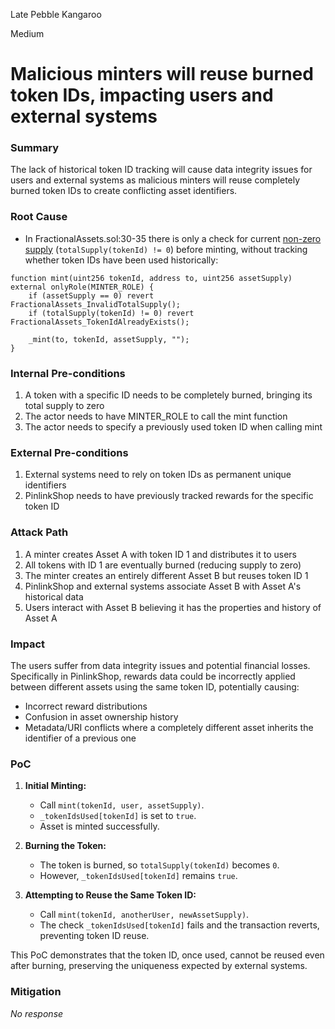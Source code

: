 Late Pebble Kangaroo

Medium

# Malicious minters will reuse burned token IDs, impacting users and external systems

### Summary

The lack of historical token ID tracking will cause data integrity issues for users and external systems as malicious minters will reuse completely burned token IDs to create conflicting asset identifiers.


### Root Cause

- In FractionalAssets.sol:30-35 there is only a check for current [non-zero supply](https://github.com/sherlock-audit/2025-03-pinlink-rwa-tokenized-depin-marketplace/blob/main/marketplace-contracts/src/fractional/FractionalAssets.sol#L28) (`totalSupply(tokenId) != 0`) before minting, without tracking whether token IDs have been used historically:
```solidity
function mint(uint256 tokenId, address to, uint256 assetSupply) external onlyRole(MINTER_ROLE) {
    if (assetSupply == 0) revert FractionalAssets_InvalidTotalSupply();
    if (totalSupply(tokenId) != 0) revert FractionalAssets_TokenIdAlreadyExists();

    _mint(to, tokenId, assetSupply, "");
}
```


### Internal Pre-conditions

1. A token with a specific ID needs to be completely burned, bringing its total supply to zero
2. The actor needs to have MINTER_ROLE to call the mint function
3. The actor needs to specify a previously used token ID when calling mint


### External Pre-conditions

1. External systems need to rely on token IDs as permanent unique identifiers
2. PinlinkShop needs to have previously tracked rewards for the specific token ID


### Attack Path

1. A minter creates Asset A with token ID 1 and distributes it to users
2. All tokens with ID 1 are eventually burned (reducing supply to zero)
3. The minter creates an entirely different Asset B but reuses token ID 1
4. PinlinkShop and external systems associate Asset B with Asset A's historical data
5. Users interact with Asset B believing it has the properties and history of Asset A


### Impact

The users suffer from data integrity issues and potential financial losses. Specifically in PinlinkShop, rewards data could be incorrectly applied between different assets using the same token ID, potentially causing:
- Incorrect reward distributions
- Confusion in asset ownership history
- Metadata/URI conflicts where a completely different asset inherits the identifier of a previous one


### PoC

1. **Initial Minting:**  
   - Call `mint(tokenId, user, assetSupply)`.
   - `_tokenIdsUsed[tokenId]` is set to `true`.
   - Asset is minted successfully.

2. **Burning the Token:**  
   - The token is burned, so `totalSupply(tokenId)` becomes `0`.
   - However, `_tokenIdsUsed[tokenId]` remains `true`.

3. **Attempting to Reuse the Same Token ID:**  
   - Call `mint(tokenId, anotherUser, newAssetSupply)`.
   - The check `_tokenIdsUsed[tokenId]` fails and the transaction reverts, preventing token ID reuse.

This PoC demonstrates that the token ID, once used, cannot be reused even after burning, preserving the uniqueness expected by external systems.

### Mitigation

_No response_